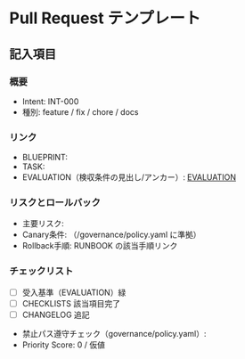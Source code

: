 # Pull Request テンプレート

## 記入項目

### 概要

- Intent: INT-000 <!-- 必ず INT-123 の形式で更新 -->
- 種別: feature / fix / chore / docs

### リンク

- BLUEPRINT: <!-- path or permalink -->
- TASK: <!-- path -->
- EVALUATION（検収条件の見出し/アンカー）: [EVALUATION](#) <!-- 受入条件の見出しアンカーを指定 -->

### リスクとロールバック

- 主要リスク:
- Canary条件: （/governance/policy.yaml に準拠）
- Rollback手順: RUNBOOK の該当手順リンク

### チェックリスト

- [ ] 受入基準（EVALUATION）緑
- [ ] CHECKLISTS 該当項目完了
- [ ] CHANGELOG 追記
- 禁止パス遵守チェック（governance/policy.yaml）: <!-- 例: OK / 対象外 / 詳細 -->
- Priority Score: 0 / 仮値 <!-- prioritization.yaml を根拠に更新 -->
